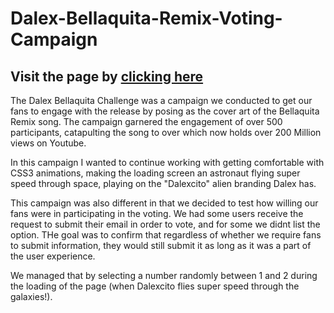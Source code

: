 # Dalex-Bellaquita-Remix-Voting-Campaign

## Visit the page by [clicking here](https://sofit.us/Dalex-Bellaquita-Remix-Voting-Campaign/)

The Dalex Bellaquita Challenge was a campaign we conducted to get our fans to engage with the release by posing as the cover art of the Bellaquita Remix song. The campaign garnered the engagement of over 500 participants, catapulting the song to over which now holds over 200 Million views on Youtube. 

In this campaign I wanted to continue working with getting comfortable with CSS3 animations, making the loading screen an astronaut flying super speed through space, playing on the "Dalexcito" alien branding Dalex has. 

This campaign was also different in that we decided to test how willing our fans were in participating in the voting. We had some users receive the request to submit their email in order to vote, and for some we didnt list the option. THe goal was to confirm that regardless of whether we require fans to submit information, they would still submit it as long as it was a part of the user experience. 

We managed that by selecting a number randomly between 1 and 2 during the loading of the page (when Dalexcito flies super speed through the galaxies!). 
